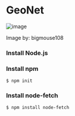 # GeoNet

![image](https://user-images.githubusercontent.com/66270571/151686550-f5934531-2e51-40e1-b29d-e0a9be8e3634.png)

Image by: bigmouse108


### Install Node.js

### Install npm
```
$ npm init
```

### Install node-fetch
```
$ npm install node-fetch
```
